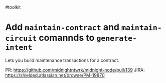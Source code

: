 #toolkit
# Add `maintain-contract` and `maintain-circuit` comannds to `generate-intent`

Lets you build maintenance transactions for a contract.

PR: https://github.com/midnightntwrk/midnight-node/pull/139
JIRA: https://shielded.atlassian.net/browse/PM-19870